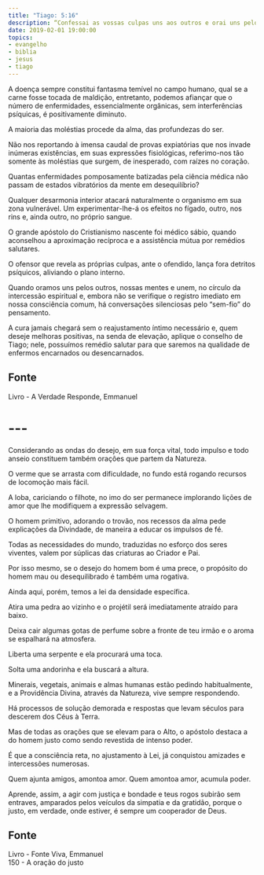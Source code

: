 ```yaml
---
title: "Tiago: 5:16"
description: “Confessai as vossas culpas uns aos outros e orai uns pelos outros para que sareis”
date: 2019-02-01 19:00:00
topics: 
- evangelho
- biblia
- jesus
- tiago
---
```


A doença sempre constitui fantasma temível no campo humano, qual se a carne
fosse tocada de maldição, entretanto, podemos afiançar que o número de
enfermidades, essencialmente orgânicas, sem interferências psíquicas, é
positivamente diminuto.

A maioria das moléstias procede da alma, das profundezas do ser.

Não nos reportando à imensa caudal de provas expiatórias que nos
invade inúmeras existências, em suas expressões fisiológicas,
referimo-nos tão somente às moléstias que surgem, de inesperado, com raízes
no coração.

Quantas enfermidades pomposamente batizadas pela ciência médica
não passam de estados vibratórios da mente em desequilíbrio?

Qualquer desarmonia interior atacará naturalmente o organismo em sua
zona vulnerável. Um experimentar-lhe-á os efeitos no fígado, outro, nos rins e,
ainda outro, no próprio sangue.

O grande apóstolo do Cristianismo nascente foi médico sábio,
quando aconselhou a aproximação recíproca e a assistência mútua por remédios
salutares.

O ofensor que revela as próprias culpas, ante o ofendido, lança fora
detritos psíquicos, aliviando o plano interno.

Quando oramos uns pelos outros, nossas mentes e unem, no círculo da
intercessão espiritual e, embora não se verifique o registro imediato
em nossa consciência comum, há conversações silenciosas pelo “sem-fio” do
pensamento.

A cura jamais chegará sem o reajustamento íntimo necessário e, quem deseje
melhoras positivas, na senda de elevação, aplique o conselho de Tiago;
nele, possuímos remédio salutar para que saremos na qualidade de enfermos
encarnados ou desencarnados.

## Fonte
Livro - A Verdade Responde, Emmanuel

# ---

Considerando as ondas do desejo, em sua força vital, todo impulso e todo
anseio constituem também orações que partem da Natureza.

O verme que se arrasta com dificuldade, no fundo está rogando recursos de
locomoção mais fácil.

A loba, cariciando o filhote, no imo do ser permanece implorando lições de
amor que lhe modifiquem a expressão selvagem.

O homem primitivo, adorando o trovão, nos recessos da alma pede
explicações da Divindade, de maneira a educar os impulsos de fé.

Todas as necessidades do mundo, traduzidas no esforço dos seres viventes,
valem por súplicas das criaturas ao Criador e Pai.

Por isso mesmo, se o desejo do homem bom é uma prece, o propósito do
homem mau ou desequilibrado é também uma rogativa.

Ainda aqui, porém, temos a lei da densidade específica.

Atira uma pedra ao vizinho e o projétil será imediatamente atraído para
baixo.

Deixa cair algumas gotas de perfume sobre a fronte de teu irmão e o aroma
se espalhará na atmosfera.

Liberta uma serpente e ela procurará uma toca.

Solta uma andorinha e ela buscará a altura.

Minerais, vegetais, animais e almas humanas estão pedindo habitualmente,
e a Providência Divina, através da Natureza, vive sempre respondendo.

Há processos de solução demorada e respostas que levam séculos para
descerem dos Céus à Terra.

Mas de todas as orações que se elevam para o Alto, o apóstolo destaca a do
homem justo como sendo revestida de intenso poder.

É que a consciência reta, no ajustamento à Lei, já conquistou amizades e
intercessões numerosas.

Quem ajunta amigos, amontoa amor. Quem amontoa amor, acumula poder.

Aprende, assim, a agir com justiça e bondade e teus rogos subirão sem
entraves, amparados pelos veículos da simpatia e da gratidão, porque o justo, em
verdade, onde estiver, é sempre um cooperador de Deus.

## Fonte
Livro - Fonte Viva, Emmanuel  
150 - A oração do justo

